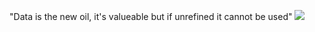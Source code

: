 "Data is the new oil, it's valueable but if unrefined it cannot be used"
![](https://github.com/saraivajr/saraivajr/Data-is-the-New-Oil.png)
<!--
**saraivajr/saraivajr** is a ✨ _special_ ✨ repository because its `README.md` (this file) appears on your GitHub profile.

Here are some ideas to get you started:

- 🔭 I’m currently working on ...
- 🌱 I’m currently learning ...
- 👯 I’m looking to collaborate on ...
- 🤔 I’m looking for help with ...
- 💬 Ask me about ...
- 📫 How to reach me: ...
- 😄 Pronouns: ...
- ⚡ Fun fact: ...
-->
